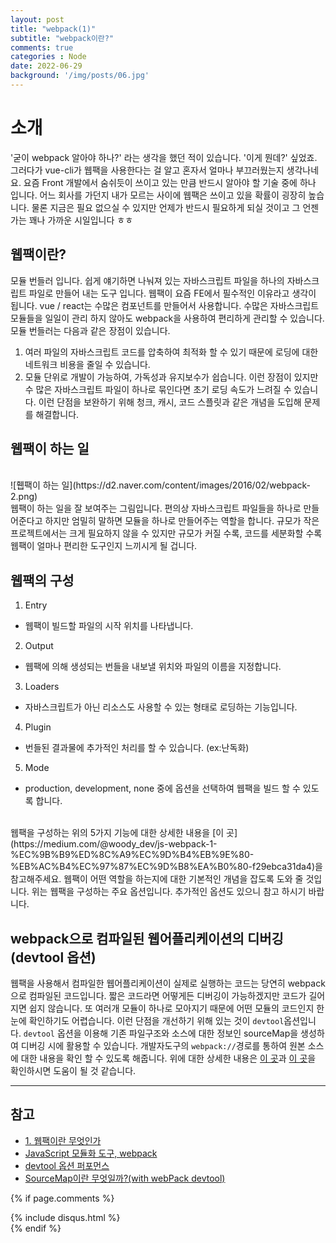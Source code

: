 ```yaml
---
layout: post
title: "webpack(1)"
subtitle: "webpack이란?"
comments: true
categories : Node
date: 2022-06-29
background: '/img/posts/06.jpg'
---
```


# 소개
'굳이 webpack 알아야 하나?' 라는 생각을 했던 적이 있습니다. '이게 뭔데?' 싶었죠.
그러다가 vue-cli가 웹팩을 사용한다는 걸 알고 혼자서 얼마나 부끄러웠는지 생각나네요.
요즘 Front 개발에서 숨쉬듯이 쓰이고 있는 만큼 반드시 알아야 할 기술 중에 하나 입니다.
어느 회사를 가던지 내가 모르는 사이에 웹팩은 쓰이고 있을 확률이 굉장히 높습니다.
물론 지금은 필요 없으실 수 있지만 언제가 반드시 필요하게 되실 것이고 그 언젠가는 꽤나 가까운 시일입니다 ㅎㅎ

## 웹팩이란?
모듈 번들러 입니다.
쉽게 얘기하면 나눠져 있는 자바스크립트 파일을 하나의 자바스크립트 파일로 만들어 내는 도구 입니다.
웹팩이 요즘 FE에서 필수적인 이유라고 생각이 됩니다.
vue / react는 수많은 컴포넌트를 만들어서 사용합니다.
수많은 자바스크립트 모듈들을 일일이 관리 하지 않아도 webpack을 사용하여 편리하게 관리할 수 있습니다.
<br>
모듈 번들러는 다음과 같은 장점이 있습니다.
1. 여러 파일의 자바스크립트 코드를 압축하여 최적화 할 수 있기 때문에 로딩에 대한 네트워크 비용을 줄일 수 있습니다.
2. 모듈 단위로 개발이 가능하여, 가독성과 유지보수가 쉽습니다.
이런 장점이 있지만 수 많은 자바스크립트 파일이 하나로 묶인다면 초기 로딩 속도가 느려질 수 있습니다.
이런 단점을 보완하기 위해 청크, 캐시, 코드 스플릿과 같은 개념을 도입해 문제를 해결합니다.

## 웹팩이 하는 일
<br>
![휍팩이 하는 일](https://d2.naver.com/content/images/2016/02/webpack-2.png)
<br>
웹팩이 하는 일을 잘 보여주는 그림입니다.
편의상 자바스크립트 파일들을 하나로 만들어준다고 하지만 엄밀히 말하면 모듈을 하나로 만들어주는 역할을 합니다.
규모가 작은 프로젝트에서는 크게 필요하지 않을 수 있지만 규모가 커질 수록, 코드를 세분화할 수록 웹팩이 얼마나 편리한 도구인지 느끼시게 될 겁니다.


## 웹팩의 구성
1. Entry
  - 웹팩이 빌드할 파일의 시작 위치를 나타냅니다.
2. Output
  - 웹팩에 의해 생성되는 번들을 내보낼 위치와 파일의 이름을 지정합니다.
3. Loaders
  - 자바스크립트가 아닌 리소스도 사용할 수 있는 형태로 로딩하는 기능입니다.
4. Plugin
  - 번들된 결과물에 추가적인 처리를 할 수 있습니다. (ex:난독화)
5. Mode
  - production, development, none 중에 옵션을 선택하여 웹팩을 빌드 할 수 있도록 합니다.
<br>
웹팩을 구성하는 위의 5가지 기능에 대한 상세한 내용을 [이 곳](https://medium.com/@woody_dev/js-webpack-1-%EC%9B%B9%ED%8C%A9%EC%9D%B4%EB%9E%80-%EB%AC%B4%EC%97%87%EC%9D%B8%EA%B0%80-f29ebca31da4)을 참고해주세요.
웹팩이 어떤 역할을 하는지에 대한 기본적인 개념을 잡도록 도와 줄 것입니다.
위는 웹팩을 구성하는 주요 옵션입니다. 추가적인 옵션도 있으니 참고 하시기 바랍니다.

## webpack으로 컴파일된 웹어플리케이션의 디버깅(devtool 옵션)
웹팩을 사용해서 컴파일한 웹어플리케이션이 실제로 실행하는 코드는 당연히 webpack으로 컴파일된 코드입니다.
짧은 코드라면 어떻게든 디버깅이 가능하겠지만 코드가 길어지면 쉽지 않습니다.
또 여러개 모듈이 하나로 모아지기 때문에 어떤 모듈의 코드인지 한눈에 확인하기도 어렵습니다.
이런 단점을 개선하기 위해 있는 것이 `devtool`옵션입니다.
`devtool` 옵션을 이용해 기존 파일구조와 소스에 대한 정보인 sourceMap을 생성하여 디버깅 시에 활용할 수 있습니다.
개발자도구의 `webpack://`경로를 통하여 원본 소스에 대한 내용을 확인 할 수 있도록 해줍니다.
위에 대한 상세한 내용은 [이 곳](https://velog.io/@seeker1207/SourceMap%EC%9D%B4%EB%9E%80-%EB%AC%B4%EC%97%87%EC%9D%BC%EA%B9%8Cwith-webPack-devtool)과 [이 곳](https://perfectacle.github.io/2016/11/14/Webpack-devtool-option-Performance/)을 확인하시면 도움이 될 것 같습니다.




---
## 참고
- [1. 웹팩이란 무엇인가](https://medium.com/@woody_dev/js-webpack-1-%EC%9B%B9%ED%8C%A9%EC%9D%B4%EB%9E%80-%EB%AC%B4%EC%97%87%EC%9D%B8%EA%B0%80-f29ebca31da4)
- [JavaScript 모듈화 도구, webpack](https://d2.naver.com/helloworld/0239818)
- [devtool 옵션 퍼포먼스](https://perfectacle.github.io/2016/11/14/Webpack-devtool-option-Performance/)
- [SourceMap이란 무엇일까?(with webPack devtool)](https://velog.io/@seeker1207/SourceMap%EC%9D%B4%EB%9E%80-%EB%AC%B4%EC%97%87%EC%9D%BC%EA%B9%8Cwith-webPack-devtool)

{% if page.comments %}
<div id="post-disqus" class="container">
{% include disqus.html %}
</div>
{% endif %}
